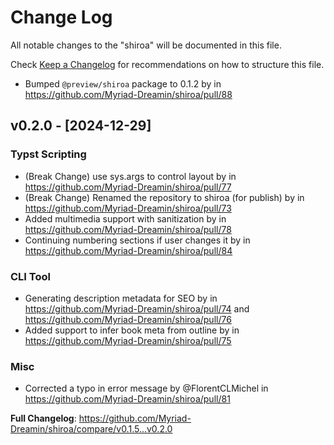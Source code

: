 # Change Log

All notable changes to the "shiroa" will be documented in this file.

Check [Keep a Changelog](http://keepachangelog.com/) for recommendations on how to structure this file.

- Bumped `@preview/shiroa` package to 0.1.2 by in https://github.com/Myriad-Dreamin/shiroa/pull/88

## v0.2.0 - [2024-12-29]

### Typst Scripting

- (Break Change) use sys.args to control layout by in https://github.com/Myriad-Dreamin/shiroa/pull/77
- (Break Change) Renamed the repository to shiroa (for publish) by in https://github.com/Myriad-Dreamin/shiroa/pull/73
- Added multimedia support with sanitization by in https://github.com/Myriad-Dreamin/shiroa/pull/78
- Continuing numbering sections if user changes it by in https://github.com/Myriad-Dreamin/shiroa/pull/84

### CLI Tool

- Generating description metadata for SEO by in https://github.com/Myriad-Dreamin/shiroa/pull/74 and https://github.com/Myriad-Dreamin/shiroa/pull/76
- Added support to infer book meta from outline by in https://github.com/Myriad-Dreamin/shiroa/pull/75

### Misc

- Corrected a typo in error message by @FlorentCLMichel in https://github.com/Myriad-Dreamin/shiroa/pull/81

**Full Changelog**: https://github.com/Myriad-Dreamin/shiroa/compare/v0.1.5...v0.2.0
